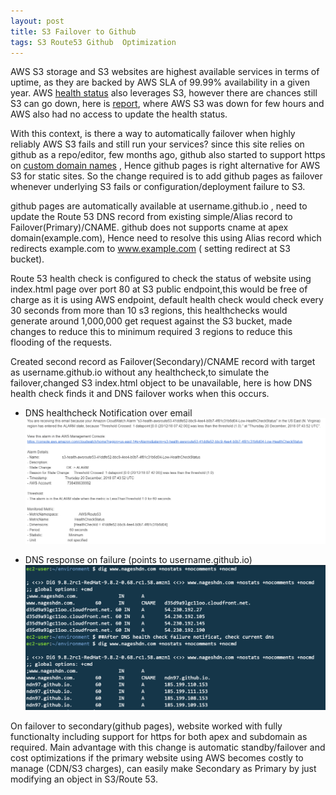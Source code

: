 ```yaml
---
layout: post
title: S3 Failover to Github
tags: S3 Route53 Github  Optimization 
---
```


AWS S3 storage and S3 websites are highest available services in terms of uptime, as they are backed by AWS SLA of 99.99% availability in a given year. AWS [health status](https://status.aws.amazon.com/) also leverages S3, however there are chances still S3 can go down, here is [report](https://www.theregister.co.uk/2017/03/01/aws_s3_outage/), where AWS S3 was down for few hours and AWS also had no access to  update the health status.

With this context, is there a way to automatically failover when highly reliably AWS S3 fails and still run your services?
since this site relies on github as a repo/editor, few months ago, github also started to support https on [custom domain names](https://blog.github.com/2018-05-01-github-pages-custom-domains-https/) , Hence github pages is right alternative for AWS S3 for static sites. So the change required is to add github pages as failover whenever underlying S3  fails or configuration/deployment failure to S3.

github pages are automatically available at username.github.io , need to update the Route 53 DNS record from existing simple/Alias record to Failover(Primary)/CNAME. github does not supports cname at apex domain(example.com), Hence need to resolve this using Alias record which redirects example.com to www.example.com ( setting redirect at S3 bucket).

Route 53 health check is configured to check the status of website using index.html page over port 80 at S3 public endpoint,this would be free of charge as it is using AWS endpoint, default health check would check every 30 seconds from more than 10 s3 regions, this healthchecks would generate around 1,000,000 get request against the S3 bucket, made changes to reduce this to minimum required 3 regions to reduce this flooding of the requests.

Created second record as Failover(Secondary)/CNAME record with target as username.github.io without any healthcheck,to simulate the failover,changed S3 index.html object to be unavailable, here is how DNS health check finds it and DNS failover works when this occurs.

* DNS healthcheck Notification over email
![DNS healthcheck Notification](/assets/screenshots/20181220-dnshealthcheck.png)

* DNS response on failure (points to username.github.io)
![DNS response on failure](/assets/screenshots/20181220-dnsresponse.png)

On failover to secondary(github pages), website worked with fully functionalty including support for https for both apex and subdomain as required. Main advantage with this change is  automatic standby/failover and cost optimizations if the primary website using AWS becomes costly to manage (CDN/S3 charges), can easily make Secondary as Primary by just modifying an object in S3/Route 53.

